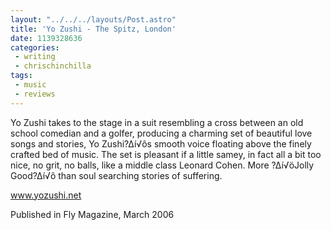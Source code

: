 ```yaml
---
layout: "../../../layouts/Post.astro"
title: 'Yo Zushi - The Spitz, London'
date: 1139328636
categories:
 - writing
 - chrischinchilla
tags: 
 - music 
 - reviews
---
```


Yo Zushi takes to the stage in a suit resembling a cross between an old school comedian and a golfer, producing a charming set of beautiful love songs and stories, Yo Zushi?∆í√ôs smooth voice floating above the finely crafted bed of music. The set is pleasant if a little samey, in fact all a bit too nice, no grit, no balls, like a middle class Leonard Cohen. More ?∆í√öJolly Good?∆í√ô than soul searching stories of suffering.

<a href='https://www.yozushi.net' target='_blank'>www.yozushi.net</a>

Published in Fly Magazine, March 2006
